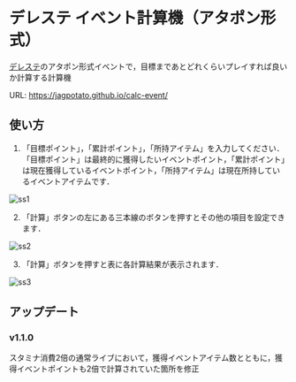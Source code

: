 # デレステ イベント計算機（アタポン形式）

[デレステ](http://cinderella.idolmaster.jp/sl-stage/)のアタポン形式イベントで，目標まであとどれくらいプレイすれば良いか計算する計算機  

URL: https://jagpotato.github.io/calc-event/

## 使い方

1. 「目標ポイント」，「累計ポイント」，「所持アイテム」を入力してください．「目標ポイント」は最終的に獲得したいイベントポイント，「累計ポイント」は現在獲得しているイベントポイント，「所持アイテム」は現在所持しているイベントアイテムです．  

![ss1](https://user-images.githubusercontent.com/15711514/36797000-43a20574-1cea-11e8-9604-69089fe65c11.PNG)  

2. 「計算」ボタンの左にある三本線のボタンを押すとその他の項目を設定できます．  

![ss2](https://user-images.githubusercontent.com/15711514/36795497-84316ab6-1ce6-11e8-9dcd-e6eccba367fd.PNG)  

3. 「計算」ボタンを押すと表に各計算結果が表示されます．  

![ss3](https://user-images.githubusercontent.com/15711514/36797062-6abb8982-1cea-11e8-91a8-0931fa1ed8c4.PNG)  

## アップデート
### v1.1.0  
スタミナ消費2倍の通常ライブにおいて，獲得イベントアイテム数とともに，獲得イベントポイントも2倍で計算されていた箇所を修正